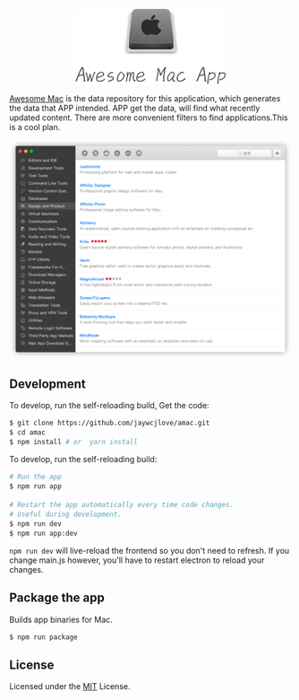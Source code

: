 
<p align="center"><a href='https://github.com/jaywcjlove/amac'><img alt="reactide" height="134" src="./icns/logo.png"></a></p>

[Awesome Mac](https://github.com/jaywcjlove/awesome-mac)  is the data repository for this application, which generates the data that APP intended. APP get the data, will find what recently updated content. There are more convenient filters to find applications.This is a cool plan.

<p align="center"><a href='https://github.com/jaywcjlove/amac'><img alt="reactide" src="./icns/app.png"></a></p>

## Development

To develop, run the self-reloading build, Get the code:

```bash
$ git clone https://github.com/jaywcjlove/amac.git
$ cd amac
$ npm install # or  yarn install
```

To develop, run the self-reloading build:

```bash
# Run the app
$ npm run app

# Restart the app automatically every time code changes. 
# Useful during development.
$ npm run dev
$ npm run app:dev
```

`npm run dev` will live-reload the frontend so you don't need to refresh. If you change main.js however, you'll have to restart electron to reload your changes.

## Package the app

Builds app binaries for Mac.

```bash
$ npm run package
```

## License

Licensed under the [MIT](./LICENSE) License.
